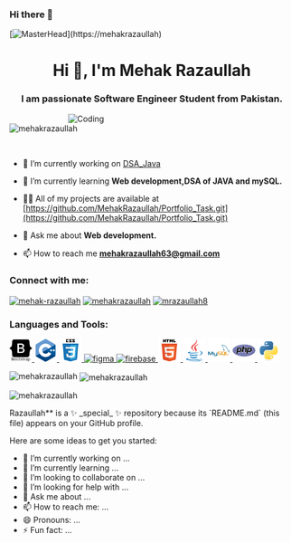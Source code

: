 ### Hi there 👋

[![MasterHead](https://1.bp.blogspot.com/-7A4WynwLsM...)](https://mehakrazaullah)
<h1 align="center">Hi 👋, I'm Mehak Razaullah</h1>
<h3 align="center">I am passionate Software Engineer Student from Pakistan.</h3>

<img align="right" alt="Coding" width="400" src="(https://www.canva.com/design/DAFUt1FV8IA/zGGrqhOYKY54MTGofmFU6g/edit?utm_content=DAFUt1FV8IA&utm_campaign=designshare&utm_medium=link2&utm_source=sharebutton)">

<p align="left"> <img src="https://komarev.com/ghpvc/?username=mehakrazaullah&label=Profile%20views&color=0e75b6&style=flat" alt="mehakrazaullah" /> </p>

<p align="left"> <a href="https://twitter.com/" target="blank"><img src="https://img.shields.io/twitter/follow/?logo=twitter&style=for-the-badge" alt="" /></a> </p>

- 🔭 I’m currently working on [DSA_Java](https://github.com/MehakRazaullah/DSA_Java.git)

- 🌱 I’m currently learning **Web development,DSA of JAVA and mySQL.**

- 👨‍💻 All of my projects are available at [https://github.com/MehakRazaullah/Portfolio_Task.git](https://github.com/MehakRazaullah/Portfolio_Task.git)

- 💬 Ask me about **Web development.**

- 📫 How to reach me **mehakrazaullah63@gmail.com**

<h3 align="left">Connect with me:</h3>
<p align="left">
<a href="https://linkedin.com/in/mehak-razaullah" target="blank"><img align="center" src="https://raw.githubusercontent.com/rahuldkjain/github-profile-readme-generator/master/src/images/icons/Social/linked-in-alt.svg" alt="mehak-razaullah" height="30" width="40" /></a>
<a href="https://kaggle.com/mehakrazaullah" target="blank"><img align="center" src="https://raw.githubusercontent.com/rahuldkjain/github-profile-readme-generator/master/src/images/icons/Social/kaggle.svg" alt="mehakrazaullah" height="30" width="40" /></a>
<a href="https://dribbble.com/mrazaullah8" target="blank"><img align="center" src="https://raw.githubusercontent.com/rahuldkjain/github-profile-readme-generator/master/src/images/icons/Social/dribbble.svg" alt="mrazaullah8" height="30" width="40" /></a>
</p>

<h3 align="left">Languages and Tools:</h3>
<p align="left"> <a href="https://getbootstrap.com" target="_blank" rel="noreferrer"> <img src="https://raw.githubusercontent.com/devicons/devicon/master/icons/bootstrap/bootstrap-plain-wordmark.svg" alt="bootstrap" width="40" height="40"/> </a> <a href="https://www.w3schools.com/cpp/" target="_blank" rel="noreferrer"> <img src="https://raw.githubusercontent.com/devicons/devicon/master/icons/cplusplus/cplusplus-original.svg" alt="cplusplus" width="40" height="40"/> </a> <a href="https://www.w3schools.com/css/" target="_blank" rel="noreferrer"> <img src="https://raw.githubusercontent.com/devicons/devicon/master/icons/css3/css3-original-wordmark.svg" alt="css3" width="40" height="40"/> </a> <a href="https://www.figma.com/" target="_blank" rel="noreferrer"> <img src="https://www.vectorlogo.zone/logos/figma/figma-icon.svg" alt="figma" width="40" height="40"/> </a> <a href="https://firebase.google.com/" target="_blank" rel="noreferrer"> <img src="https://www.vectorlogo.zone/logos/firebase/firebase-icon.svg" alt="firebase" width="40" height="40"/> </a> <a href="https://www.w3.org/html/" target="_blank" rel="noreferrer"> <img src="https://raw.githubusercontent.com/devicons/devicon/master/icons/html5/html5-original-wordmark.svg" alt="html5" width="40" height="40"/> </a> <a href="https://www.java.com" target="_blank" rel="noreferrer"> <img src="https://raw.githubusercontent.com/devicons/devicon/master/icons/java/java-original.svg" alt="java" width="40" height="40"/> </a> <a href="https://www.mysql.com/" target="_blank" rel="noreferrer"> <img src="https://raw.githubusercontent.com/devicons/devicon/master/icons/mysql/mysql-original-wordmark.svg" alt="mysql" width="40" height="40"/> </a> <a href="https://www.php.net" target="_blank" rel="noreferrer"> <img src="https://raw.githubusercontent.com/devicons/devicon/master/icons/php/php-original.svg" alt="php" width="40" height="40"/> </a> <a href="https://www.python.org" target="_blank" rel="noreferrer"> <img src="https://raw.githubusercontent.com/devicons/devicon/master/icons/python/python-original.svg" alt="python" width="40" height="40"/> </a> </p>

<p><img align="left" src="https://github-readme-stats.vercel.app/api/top-langs?username=mehakrazaullah&show_icons=true&locale=en&layout=compact" alt="mehakrazaullah" /></p>

<p>&nbsp;<img align="center" src="https://github-readme-stats.vercel.app/api?username=mehakrazaullah&show_icons=true&locale=en" alt="mehakrazaullah" /></p>

<p><img align="center" src="https://github-readme-streak-stats.herokuapp.com/?user=mehakrazaullah&" alt="mehakrazaullah" /></p>
Razaullah** is a ✨ _special_ ✨ repository because its `README.md` (this file) appears on your GitHub profile.

Here are some ideas to get you started:

- 🔭 I’m currently working on ...
- 🌱 I’m currently learning ...
- 👯 I’m looking to collaborate on ...
- 🤔 I’m looking for help with ...
- 💬 Ask me about ...
- 📫 How to reach me: ...
- 😄 Pronouns: ...
- ⚡ Fun fact: ...

